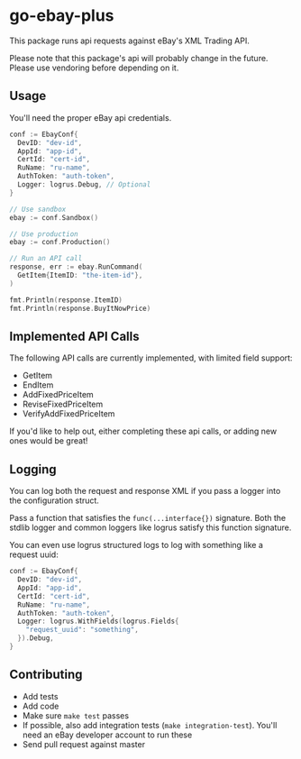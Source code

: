 # go-ebay-plus

This package runs api requests against eBay's XML Trading API.

Please note that this package's api will probably change in the future. Please use vendoring before depending on it.

## Usage

You'll need the proper eBay api credentials.

```go
conf := EbayConf{
  DevID: "dev-id",
  AppId: "app-id",
  CertId: "cert-id",
  RuName: "ru-name",
  AuthToken: "auth-token",
  Logger: logrus.Debug, // Optional
}

// Use sandbox
ebay := conf.Sandbox()

// Use production
ebay := conf.Production()

// Run an API call
response, err := ebay.RunCommand(
  GetItem{ItemID: "the-item-id"},
)

fmt.Println(response.ItemID)
fmt.Println(response.BuyItNowPrice)
```

## Implemented API Calls

The following API calls are currently implemented, with limited field support:

-   GetItem
-   EndItem
-   AddFixedPriceItem
-   ReviseFixedPriceItem
-   VerifyAddFixedPriceItem

If you'd like to help out, either completing these api calls, or adding new ones would be great!

## Logging

You can log both the request and response XML if you pass a logger into the configuration struct.

Pass a function that satisfies the `func(...interface{})` signature. Both the stdlib logger and common loggers like logrus satisfy this function signature.

You can even use logrus structured logs to log with something like a request uuid:

```go
conf := EbayConf{
  DevID: "dev-id",
  AppId: "app-id",
  CertId: "cert-id",
  RuName: "ru-name",
  AuthToken: "auth-token",
  Logger: logrus.WithFields(logrus.Fields{
    "request_uuid": "something",
  }).Debug,
}

```

## Contributing

-   Add tests
-   Add code
-   Make sure `make test` passes
-   If possible, also add integration tests (`make integration-test`). You'll need an eBay developer account to run these
-   Send pull request against master
